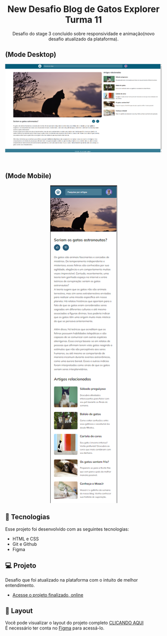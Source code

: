 
<h1 align="center"> New Desafio Blog de Gatos Explorer Turma 11 </h1>
<p align="center"> Desafio do stage 3 concluido sobre responsividade e animação(novo desafio atualizado da plataforma).</p>


## (Mode Desktop)
<p align="center">
  <img alt="License" src="https://github.com/DevMaroto/New-Desafio-Blog-de-Gatos-Explorer-Turma-11/blob/Main/assets/preview%20desk.png"/>
</p>

<br>

## (Mode Mobile)

<p align="center">
    <img alt="License" src="https://github.com/DevMaroto/New-Desafio-Blog-de-Gatos-Explorer-Turma-11/blob/Main/assets/preview2%20mobile.png"/>
</p>


## 🚀 Tecnologias

Esse projeto foi desenvolvido com as seguintes tecnologias:

- HTML e CSS
- Git e Github
- Figma

## 💻 Projeto

Desafio que foi atualizado na plataforma com o intuito de melhor entendimento.

- [Acesse o projeto finalizado, online]()

## 🔖 Layout

Você pode visualizar o layout do projeto completo [CLICANDO AQUI](https://www.figma.com/file/R2fjnghKnIdXlTkc90HdCh/Blog-de-Gatos-%E2%80%A2-Desafio-Explorer-(Community)?type=design&node-id=0-1&mode=design&t=P5Q8KBcDmlWyaKWO-0)
<br>
É necessário ter conta no [Figma](https://figma.com) para acessá-lo.
